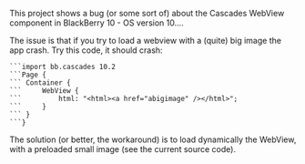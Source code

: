 This project shows a bug (or some sort of) about the Cascades WebView component in BlackBerry 10 - OS version 10....

The issue is that if you try to load a webview with a (quite) big image the app crash.
Try this code, it should crash:

```
```import bb.cascades 10.2
```Page {
```	Container {
```		WebView {
```			html: "<html><a href="abigimage" /></html>";
```		}
```	}
```}

```

The solution (or better, the workaround) is to load dynamically the WebView, with a preloaded small image (see the current source code).

